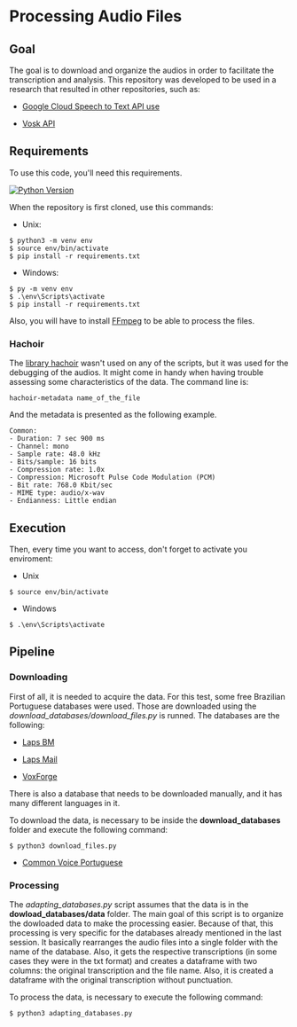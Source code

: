 # Processing Audio Files

## Goal

The goal is to download and organize the audios in order to facilitate the transcription and analysis. This repository was developed to be used in a research that resulted in other repositories, such as:

- [Google Cloud Speech to Text API use](https://github.com/alinerguio/google-transcript-tool)

- [Vosk API](https://github.com/alinerguio/vosk-transcript-tool)

## Requirements

To use this code, you'll need this requirements.   

[![Python Version](https://img.shields.io/badge/python-3.8.2-green)](https://www.python.org/downloads/release/python-382/)

When the repository is first cloned, use this commands:

- Unix: 

```
$ python3 -m venv env
$ source env/bin/activate
$ pip install -r requirements.txt
```

- Windows:

```
$ py -m venv env
$ .\env\Scripts\activate
$ pip install -r requirements.txt
```
Also, you will have to install [FFmpeg](https://www.ffmpeg.org/) to be able to process the files. 


### Hachoir 

The [library hachoir](https://hachoir.readthedocs.io/en/latest/metadata.html) wasn't used on any of the scripts, but it was used for the debugging of the audios. It might come in handy when having trouble assessing some characteristics of the data. The command line is: 
```
hachoir-metadata name_of_the_file
```

And the metadata is presented as the following example. 
```
Common:
- Duration: 7 sec 900 ms
- Channel: mono
- Sample rate: 48.0 kHz
- Bits/sample: 16 bits
- Compression rate: 1.0x
- Compression: Microsoft Pulse Code Modulation (PCM)
- Bit rate: 768.0 Kbit/sec
- MIME type: audio/x-wav
- Endianness: Little endian

```

## Execution
Then, every time you want to access, don't forget to activate you enviroment:

- Unix

```
$ source env/bin/activate
```

- Windows

```
$ .\env\Scripts\activate
```


## Pipeline

### Downloading

First of all, it is needed to acquire the data. For this test, some free Brazilian Portuguese databases were used. Those are downloaded using the *download_databases/download_files.py* is runned. The databases are the following: 

 - [Laps BM](https://gitlab.com/fb-audio-corpora/lapsbm16k/-/archive/master/lapsbm16k-master.zip) 
    
 - [Laps Mail](https://gitlab.com/fb-audio-corpora/lapsmail16k/-/archive/master/lapsmail16k-master.zip')

 - [VoxForge](http://www02.smt.ufrj.br/~igor.quintanilha/voxforge-ptbr.tar.gz)

There is also a database that needs to be downloaded manually, and it has many different languages in it. 

To download the data, is necessary to be inside the **download_databases** folder and execute the following command:

```
$ python3 download_files.py
```


 - [Common Voice Portuguese](https://commonvoice.mozilla.org/pt/datasets)

### Processing 

The *adapting_databases.py* script assumes that the data is in the **dowload_databases/data** folder. The main goal of this script is to organize the dowloaded data to make the processing easier. Because of that, this processing is very specific for the databases already mentioned in the last session. It basically rearranges the audio files into a single folder with the name of the database. Also, it gets the respective transcriptions (in some cases they were in the txt format) and creates a dataframe with two columns: the original transcription and the file name. Also, it is created a dataframe with the original transcription without punctuation. 

To process the data, is necessary to execute the following command:

```
$ python3 adapting_databases.py
```





